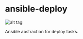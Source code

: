 # ansible-deploy
![alt tag](https://travis-ci.org/jkanclerz/ansible-deploy.svg?branch=master)

Ansible abstraction for deploy tasks.

